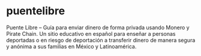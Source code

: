 # puentelibre
Puente Libre – Guía para enviar dinero de forma privada usando Monero y Pirate Chain. Un sitio educativo en español para enseñar a personas deportadas o en riesgo de deportación a transferir dinero de manera segura y anónima a sus familias en México y Latinoamérica.
